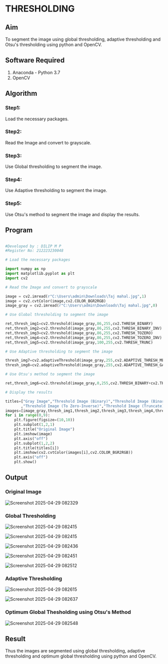 # THRESHOLDING
## Aim
To segment the image using global thresholding, adaptive thresholding and Otsu's thresholding using python and OpenCV.

## Software Required
1. Anaconda - Python 3.7
2. OpenCV

## Algorithm

### Step1:
Load the necessary packages.

### Step2:
Read the Image and convert to grayscale.

### Step3:
Use Global thresholding to segment the image.

### Step4:
Use Adaptive thresholding to segment the image.

### Step5:
Use Otsu's method to segment the image and display the results.

## Program


```python

#Developed by : DILIP M P
#Register No: 212223230048

# Load the necessary packages

import numpy as np
import matplotlib.pyplot as plt
import cv2

# Read the Image and convert to grayscale

image = cv2.imread(r"C:\Users\admin\Downloads\Taj mahal.jpg",1)
image = cv2.cvtColor(image,cv2.COLOR_BGR2RGB)
image_gray = cv2.imread(r"C:\Users\admin\Downloads\Taj mahal.jpg",0)

# Use Global thresholding to segment the image

ret,thresh_img1=cv2.threshold(image_gray,86,255,cv2.THRESH_BINARY)
ret,thresh_img2=cv2.threshold(image_gray,86,255,cv2.THRESH_BINARY_INV)
ret,thresh_img3=cv2.threshold(image_gray,86,255,cv2.THRESH_TOZERO)
ret,thresh_img4=cv2.threshold(image_gray,86,255,cv2.THRESH_TOZERO_INV)
ret,thresh_img5=cv2.threshold(image_gray,100,255,cv2.THRESH_TRUNC)

# Use Adaptive thresholding to segment the image

thresh_img7=cv2.adaptiveThreshold(image_gray,255,cv2.ADAPTIVE_THRESH_MEAN_C,cv2.THRESH_BINARY,11,2)
thresh_img8=cv2.adaptiveThreshold(image_gray,255,cv2.ADAPTIVE_THRESH_GAUSSIAN_C,cv2.THRESH_BINARY,11,2)

# Use Otsu's method to segment the image 

ret,thresh_img6=cv2.threshold(image_gray,0,255,cv2.THRESH_BINARY+cv2.THRESH_OTSU)

# Display the results

titles=["Gray Image","Threshold Image (Binary)","Threshold Image (Binary Inverse)","Threshold Image (To Zero)"
       ,"Threshold Image (To Zero-Inverse)","Threshold Image (Truncate)","Otsu","Adaptive Threshold (Mean)","Adaptive Threshold (Gaussian)"]
images=[image_gray,thresh_img1,thresh_img2,thresh_img3,thresh_img4,thresh_img5,thresh_img6,thresh_img7,thresh_img8]
for i in range(0,9):
    plt.figure(figsize=(10,10))
    plt.subplot(1,2,1)
    plt.title("Original Image")
    plt.imshow(image)
    plt.axis("off")
    plt.subplot(1,2,2)
    plt.title(titles[i])
    plt.imshow(cv2.cvtColor(images[i],cv2.COLOR_BGR2RGB))
    plt.axis("off")
    plt.show()

```
## Output

### Original Image
![Screenshot 2025-04-29 082329](https://github.com/user-attachments/assets/cae91454-952e-455a-8022-8b83ce4af3d6)



### Global Thresholding

![Screenshot 2025-04-29 082415](https://github.com/user-attachments/assets/87759bcb-43d5-49a5-a044-0a6fc2388bef)

![Screenshot 2025-04-29 082415](https://github.com/user-attachments/assets/40309c0e-7727-4148-8f4b-8b3c148227be)

![Screenshot 2025-04-29 082436](https://github.com/user-attachments/assets/6fb06b27-f1ec-44a7-98ae-f0f74bc869e9)

![Screenshot 2025-04-29 082451](https://github.com/user-attachments/assets/f6a5272a-887e-4ead-99ca-02a0663f2b08)

![Screenshot 2025-04-29 082512](https://github.com/user-attachments/assets/99d41e5f-0fd7-4498-a5a9-45b609e26301)




### Adaptive Thresholding

![Screenshot 2025-04-29 082615](https://github.com/user-attachments/assets/66b6ed78-4312-4847-bad4-f7f45ce585cd)

![Screenshot 2025-04-29 082637](https://github.com/user-attachments/assets/65b1132f-9670-475a-9546-712a54e759c8)



### Optimum Global Thesholding using Otsu's Method

![Screenshot 2025-04-29 082548](https://github.com/user-attachments/assets/fcecbdfe-677c-4d3c-b689-baf142ca0974)




## Result
Thus the images are segmented using global thresholding, adaptive thresholding and optimum global thresholding using python and OpenCV.
